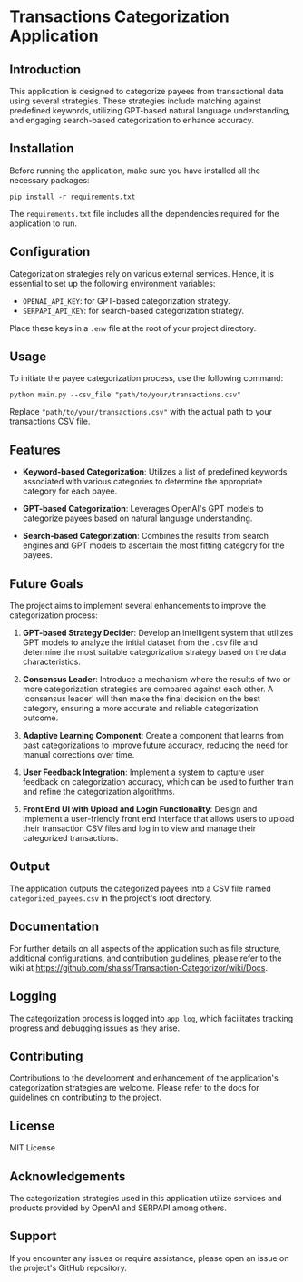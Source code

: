 # Transactions Categorization Application

## Introduction

This application is designed to categorize payees from transactional data using several strategies. These strategies include matching against predefined keywords, utilizing GPT-based natural language understanding, and engaging search-based categorization to enhance accuracy.

## Installation

Before running the application, make sure you have installed all the necessary packages:
```
pip install -r requirements.txt
```

The `requirements.txt` file includes all the dependencies required for the application to run.

## Configuration

Categorization strategies rely on various external services. Hence, it is essential to set up the following environment variables:

- `OPENAI_API_KEY`: for GPT-based categorization strategy.
- `SERPAPI_API_KEY`: for search-based categorization strategy.

Place these keys in a `.env` file at the root of your project directory.

## Usage

To initiate the payee categorization process, use the following command:
```
python main.py --csv_file "path/to/your/transactions.csv"
```

Replace `"path/to/your/transactions.csv"` with the actual path to your transactions CSV file.

## Features

- **Keyword-based Categorization**: Utilizes a list of predefined keywords associated with various categories to determine the appropriate category for each payee.

- **GPT-based Categorization**: Leverages OpenAI's GPT models to categorize payees based on natural language understanding.

- **Search-based Categorization**: Combines the results from search engines and GPT models to ascertain the most fitting category for the payees.

## Future Goals

The project aims to implement several enhancements to improve the categorization process:

1. **GPT-based Strategy Decider**: Develop an intelligent system that utilizes GPT models to analyze the initial dataset from the `.csv` file and determine the most suitable categorization strategy based on the data characteristics.

2. **Consensus Leader**: Introduce a mechanism where the results of two or more categorization strategies are compared against each other. A 'consensus leader' will then make the final decision on the best category, ensuring a more accurate and reliable categorization outcome.

3. **Adaptive Learning Component**: Create a component that learns from past categorizations to improve future accuracy, reducing the need for manual corrections over time.

4. **User Feedback Integration**: Implement a system to capture user feedback on categorization accuracy, which can be used to further train and refine the categorization algorithms.

5. **Front End UI with Upload and Login Functionality**: Design and implement a user-friendly front end interface that allows users to upload their transaction CSV files and log in to view and manage their categorized transactions.

## Output

The application outputs the categorized payees into a CSV file named `categorized_payees.csv` in the project's root directory.

## Documentation

For further details on all aspects of the application such as file structure, additional configurations, and contribution guidelines, please refer to the wiki at https://github.com/shaiss/Transaction-Categorizor/wiki/Docs.

## Logging

The categorization process is logged into `app.log`, which facilitates tracking progress and debugging issues as they arise.

## Contributing

Contributions to the development and enhancement of the application's categorization strategies are welcome. Please refer to the docs for guidelines on contributing to the project.

## License

MIT License

## Acknowledgements

The categorization strategies used in this application utilize services and products provided by OpenAI and SERPAPI among others.

## Support

If you encounter any issues or require assistance, please open an issue on the project's GitHub repository.